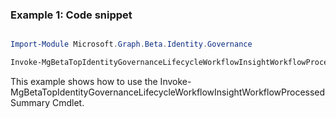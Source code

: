 ### Example 1: Code snippet

```powershell

Import-Module Microsoft.Graph.Beta.Identity.Governance

Invoke-MgBetaTopIdentityGovernanceLifecycleWorkflowInsightWorkflowProcessedSummary

```
This example shows how to use the Invoke-MgBetaTopIdentityGovernanceLifecycleWorkflowInsightWorkflowProcessedSummary Cmdlet.

